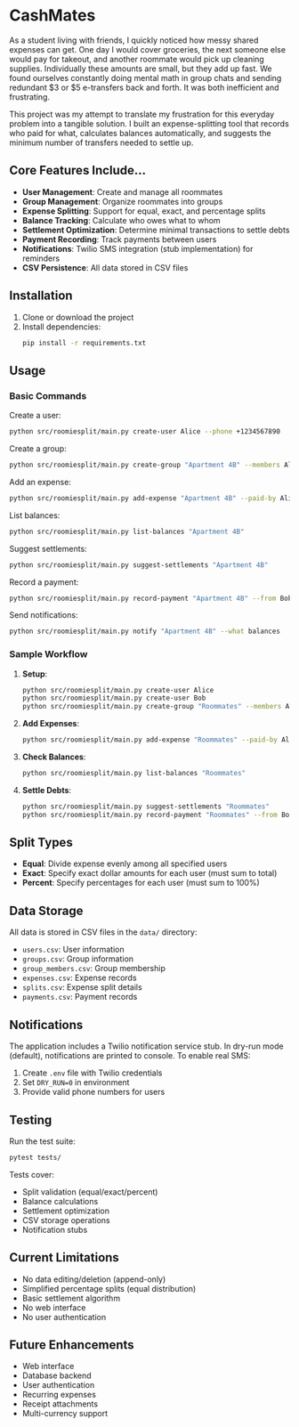 # CashMates

As a student living with friends, I quickly noticed how messy shared expenses can get. One day I would cover groceries, the next someone else would pay for takeout, and another roommate would pick up cleaning supplies. Individually these amounts are small, but they add up fast. We found ourselves constantly doing mental math in group chats and sending redundant $3 or $5 e-transfers back and forth. It was both inefficient and frustrating.

This project was my attempt to translate my frustration for this everyday problem into a tangible solution. I built an  expense-splitting tool that records who paid for what, calculates balances automatically, and suggests the minimum number of transfers needed to settle up. 

## Core Features Include...

- **User Management**: Create and manage all roommates
- **Group Management**: Organize roommates into groups
- **Expense Splitting**: Support for equal, exact, and percentage splits
- **Balance Tracking**: Calculate who owes what to whom 
- **Settlement Optimization**: Determine minimal transactions to settle debts
- **Payment Recording**: Track payments between users
- **Notifications**: Twilio SMS integration (stub implementation) for reminders
- **CSV Persistence**: All data stored in CSV files

## Installation

1. Clone or download the project
2. Install dependencies:
   ```bash
   pip install -r requirements.txt
   ```

## Usage

### Basic Commands

Create a user:
```bash
python src/roomiesplit/main.py create-user Alice --phone +1234567890
```

Create a group:
```bash
python src/roomiesplit/main.py create-group "Apartment 4B" --members Alice,Bob,Charlie
```

Add an expense:
```bash
python src/roomiesplit/main.py add-expense "Apartment 4B" --paid-by Alice --amount 60.00 --desc "Dinner at restaurant" --split equal --shares Alice,Bob,Charlie
```

List balances:
```bash
python src/roomiesplit/main.py list-balances "Apartment 4B"
```

Suggest settlements:
```bash
python src/roomiesplit/main.py suggest-settlements "Apartment 4B"
```

Record a payment:
```bash
python src/roomiesplit/main.py record-payment "Apartment 4B" --from Bob --to Alice --amount 20.00
```

Send notifications:
```bash
python src/roomiesplit/main.py notify "Apartment 4B" --what balances
```

### Sample Workflow

1. **Setup**:
   ```bash
   python src/roomiesplit/main.py create-user Alice
   python src/roomiesplit/main.py create-user Bob
   python src/roomiesplit/main.py create-group "Roommates" --members Alice,Bob
   ```

2. **Add Expenses**:
   ```bash
   python src/roomiesplit/main.py add-expense "Roommates" --paid-by Alice --amount 40.00 --desc "Groceries" --split equal --shares Alice,Bob
   ```

3. **Check Balances**:
   ```bash
   python src/roomiesplit/main.py list-balances "Roommates"
   ```

4. **Settle Debts**:
   ```bash
   python src/roomiesplit/main.py suggest-settlements "Roommates"
   python src/roomiesplit/main.py record-payment "Roommates" --from Bob --to Alice --amount 20.00
   ```

## Split Types

- **Equal**: Divide expense evenly among all specified users
- **Exact**: Specify exact dollar amounts for each user (must sum to total)
- **Percent**: Specify percentages for each user (must sum to 100%)

## Data Storage

All data is stored in CSV files in the `data/` directory:
- `users.csv`: User information
- `groups.csv`: Group information
- `group_members.csv`: Group membership
- `expenses.csv`: Expense records
- `splits.csv`: Expense split details
- `payments.csv`: Payment records

## Notifications

The application includes a Twilio notification service stub. In dry-run mode (default), notifications are printed to console. To enable real SMS:

1. Create `.env` file with Twilio credentials
2. Set `DRY_RUN=0` in environment
3. Provide valid phone numbers for users

## Testing

Run the test suite:
```bash
pytest tests/
```

Tests cover:
- Split validation (equal/exact/percent)
- Balance calculations
- Settlement optimization
- CSV storage operations
- Notification stubs


## Current Limitations

- No data editing/deletion (append-only)
- Simplified percentage splits (equal distribution)
- Basic settlement algorithm
- No web interface
- No user authentication

## Future Enhancements

- Web interface
- Database backend
- User authentication
- Recurring expenses
- Receipt attachments
- Multi-currency support

